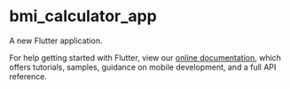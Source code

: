 # bmi_calculator_app

A new Flutter application.


For help getting started with Flutter, view our
[online documentation](https://flutter.dev/docs), which offers tutorials,
samples, guidance on mobile development, and a full API reference.
